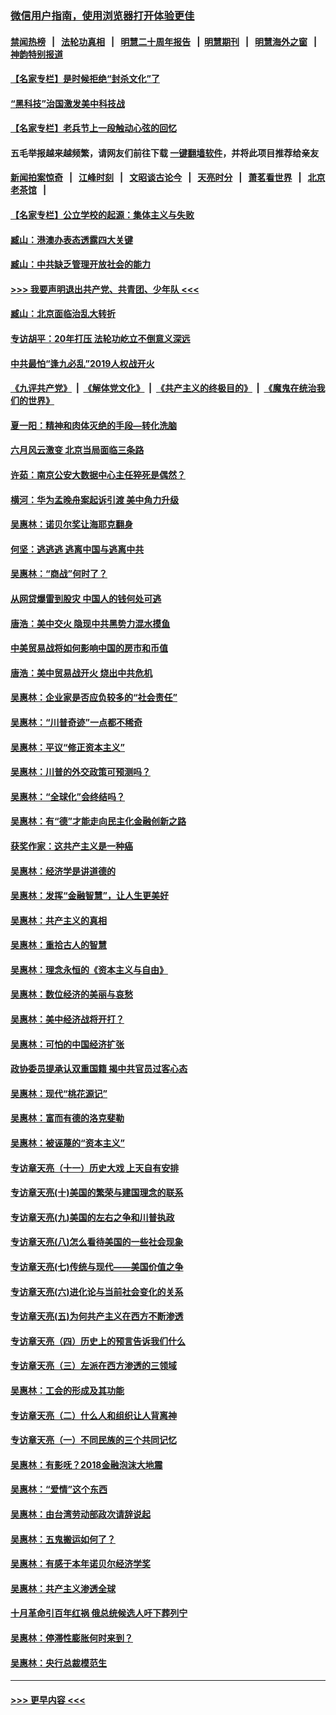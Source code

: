 ### [微信用户指南，使用浏览器打开体验更佳](https://github.com/gfw-breaker/banned-news1/blob/master/indexes/wechat-guide.md?t=0)
#### [禁闻热榜](热点新闻.md?t=0)  &nbsp;&nbsp;|&nbsp;&nbsp; [法轮功真相](https://github.com/gfw-breaker/truth/blob/master/README.md?t=0) &nbsp;&nbsp;|&nbsp;&nbsp; [明慧二十周年报告](https://github.com/gfw-breaker/mh-reports/blob/master/README.md?t=0) &nbsp;&nbsp;|&nbsp;&nbsp;[明慧期刊](https://github.com/gfw-breaker/mh-qikan) &nbsp;&nbsp;|&nbsp;&nbsp; [明慧海外之窗](https://github.com/gfw-breaker/mh-news/blob/master/README.md?t=0) &nbsp;&nbsp;|&nbsp;&nbsp; [神韵特别报道](https://github.com/gfw-breaker/mh-news/blob/master/shenyun.md?t=0)
#### [【名家专栏】是时候拒绝“封杀文化”了](../pages/nsc423/n11814093.md?t=02101122) 
#### [“黑科技”治国激发美中科技战](../pages/nsc423/n11638056.md?t=02101122) 
#### [【名家专栏】老兵节上一段触动心弦的回忆](../pages/nsc423/n11646016.md?t=02101122) 
#### 五毛举报越来越频繁，请网友们前往下载 [一键翻墙软件](https://github.com/gfw-breaker/ssr-accounts)，并将此项目推荐给亲友
#### [新闻拍案惊奇](https://github.com/gfw-breaker/banned-news1/blob/master/pages/link4.md) &nbsp;&nbsp;|&nbsp;&nbsp; [江峰时刻](https://github.com/gfw-breaker/banned-news1/blob/master/pages/link4.md) &nbsp;&nbsp;|&nbsp;&nbsp; [文昭谈古论今](https://github.com/gfw-breaker/banned-news1/blob/master/pages/link4.md) &nbsp;&nbsp;|&nbsp;&nbsp; [天亮时分](https://github.com/gfw-breaker/banned-news1/blob/master/pages/link4.md) &nbsp;&nbsp;|&nbsp;&nbsp; [萧茗看世界](https://github.com/gfw-breaker/banned-news1/blob/master/pages/link4.md) &nbsp;&nbsp;|&nbsp;&nbsp; [北京老茶馆](https://github.com/gfw-breaker/banned-news1/blob/master/pages/link4.md) &nbsp;&nbsp;|&nbsp;&nbsp; 
#### [【名家专栏】公立学校的起源：集体主义与失败](../pages/nsc423/n11601833.md?t=02101122) 
#### [臧山：港澳办表态透露四大关键](../pages/nsc423/n11421628.md?t=02101122) 
#### [臧山：中共缺乏管理开放社会的能力](../pages/nsc423/n11407457.md?t=02101122) 
#### [>>> 我要声明退出共产党、共青团、少年队 <<<](https://github.com/begood0513/goodnews/blob/master/quit/letter.md) 
#### [臧山：北京面临治乱大转折](../pages/nsc423/n11406895.md?t=02101122) 
#### [专访胡平：20年打压 法轮功屹立不倒意义深远](../pages/nsc423/n11398800.md?t=02101122) 
#### [中共最怕“逢九必乱”2019人权战开火](../pages/nsc423/n11385248.md?t=02101122) 
#### [《九评共产党》](https://github.com/begood0513/9ping.md/blob/master/README.md) &nbsp;|&nbsp; [《解体党文化》](../../../../jtdwh.md/blob/master/README.md)  &nbsp;|&nbsp; [《共产主义的终极目的》](../../../../gczydzjmd.md/blob/master/README.md) &nbsp;|&nbsp; [《魔鬼在统治我们的世界》](../../../../mgztzwmdsj.md/blob/master/README.md) 
#### [夏一阳：精神和肉体灭绝的手段—转化洗脑](../pages/nsc423/n11368250.md?t=02101122) 
#### [六月风云激变 北京当局面临三条路](../pages/nsc423/n11313668.md?t=02101122) 
#### [许茹：南京公安大数据中心主任猝死是偶然？](../pages/nsc423/n11064744.md?t=02101122) 
#### [横河：华为孟晚舟案起诉引渡 美中角力升级](../pages/nsc423/n11027230.md?t=02101122) 
#### [吴惠林：诺贝尔奖让海耶克翻身](../pages/nsc423/n10890049.md?t=02101122) 
#### [何坚：逃逃逃 逃离中国与逃离中共](../pages/nsc423/n10592891.md?t=02101122) 
#### [吴惠林：“商战”何时了？](../pages/nsc423/n10573558.md?t=02101122) 
#### [从网贷爆雷到股灾 中国人的钱何处可逃](../pages/nsc423/n10572800.md?t=02101122) 
#### [唐浩：美中交火 隐现中共黑势力混水摸鱼](../pages/nsc423/n10544040.md?t=02101122) 
#### [中美贸易战将如何影响中国的房市和币值](../pages/nsc423/n10543697.md?t=02101122) 
#### [唐浩：美中贸易战开火 烧出中共危机](../pages/nsc423/n10540126.md?t=02101122) 
#### [吴惠林：企业家是否应负较多的“社会责任”](../pages/nsc423/n10535022.md?t=02101122) 
#### [吴惠林：“川普奇迹”一点都不稀奇](../pages/nsc423/n10512808.md?t=02101122) 
#### [吴惠林：平议“修正资本主义”](../pages/nsc423/n10495724.md?t=02101122) 
#### [吴惠林：川普的外交政策可预测吗？](../pages/nsc423/n10462387.md?t=02101122) 
#### [吴惠林：“全球化”会终结吗？](../pages/nsc423/n10452838.md?t=02101122) 
#### [吴惠林：有“德”才能走向民主化金融创新之路](../pages/nsc423/n10432292.md?t=02101122) 
#### [获奖作家：这共产主义是一种癌](../pages/nsc423/n10431541.md?t=02101122) 
#### [吴惠林：经济学是讲道德的](../pages/nsc423/n10398014.md?t=02101122) 
#### [吴惠林：发挥“金融智慧”，让人生更美好](../pages/nsc423/n10375019.md?t=02101122) 
#### [吴惠林：共产主义的真相](../pages/nsc423/n10351394.md?t=02101122) 
#### [吴惠林：重拾古人的智慧](../pages/nsc423/n10337691.md?t=02101122) 
#### [吴惠林：理念永恒的《资本主义与自由》](../pages/nsc423/n10316274.md?t=02101122) 
#### [吴惠林：数位经济的美丽与哀愁](../pages/nsc423/n10292946.md?t=02101122) 
#### [吴惠林：美中经济战将开打？](../pages/nsc423/n10258825.md?t=02101122) 
#### [吴惠林：可怕的中国经济扩张](../pages/nsc423/n10219147.md?t=02101122) 
#### [政协委员提承认双重国籍 揭中共官员过客心态](../pages/nsc423/n10208809.md?t=02101122) 
#### [吴惠林：现代“桃花源记”](../pages/nsc423/n10185234.md?t=02101122) 
#### [吴惠林：富而有德的洛克斐勒](../pages/nsc423/n10142264.md?t=02101122) 
#### [吴惠林：被诬蔑的“资本主义”](../pages/nsc423/n10124816.md?t=02101122) 
#### [专访章天亮（十一）历史大戏 上天自有安排](../pages/nsc423/n10094905.md?t=02101122) 
#### [专访章天亮(十)美国的繁荣与建国理念的联系](../pages/nsc423/n10094899.md?t=02101122) 
#### [专访章天亮(九)美国的左右之争和川普执政](../pages/nsc423/n10094889.md?t=02101122) 
#### [专访章天亮(八)怎么看待美国的一些社会现象](../pages/nsc423/n10094857.md?t=02101122) 
#### [专访章天亮(七)传统与现代——美国价值之争](../pages/nsc423/n10093140.md?t=02101122) 
#### [专访章天亮(六)进化论与当前社会变化的关系](../pages/nsc423/n10092036.md?t=02101122) 
#### [专访章天亮(五)为何共产主义在西方不断渗透](../pages/nsc423/n10083620.md?t=02101122) 
#### [专访章天亮（四）历史上的预言告诉我们什么](../pages/nsc423/n10083606.md?t=02101122) 
#### [专访章天亮（三）左派在西方渗透的三领域](../pages/nsc423/n10081115.md?t=02101122) 
#### [吴惠林：工会的形成及其功能](../pages/nsc423/n10080633.md?t=02101122) 
#### [专访章天亮（二）什么人和组织让人背离神](../pages/nsc423/n10076637.md?t=02101122) 
#### [专访章天亮（一）不同民族的三个共同记忆](../pages/nsc423/n10074188.md?t=02101122) 
#### [吴惠林：有影呒？2018金融泡沫大地震](../pages/nsc423/n10040534.md?t=02101122) 
#### [吴惠林：“爱情”这个东西](../pages/nsc423/n10019423.md?t=02101122) 
#### [吴惠林：由台湾劳动部政次请辞说起](../pages/nsc423/n9979679.md?t=02101122) 
#### [吴惠林：五鬼搬运如何了？](../pages/nsc423/n9925338.md?t=02101122) 
#### [吴惠林：有感于本年诺贝尔经济学奖](../pages/nsc423/n9871883.md?t=02101122) 
#### [吴惠林：共产主义渗透全球](../pages/nsc423/n9812748.md?t=02101122) 
#### [十月革命引百年红祸 俄总统候选人吁下葬列宁](../pages/nsc423/n9810182.md?t=02101122) 
#### [吴惠林：停滞性膨胀何时来到？](../pages/nsc423/n9764136.md?t=02101122) 
#### [吴惠林：央行总裁模范生](../pages/nsc423/n9728134.md?t=02101122) 

----
#### [ >>> 更早内容 <<< ](../indexes/nsc423-earlier.md)
